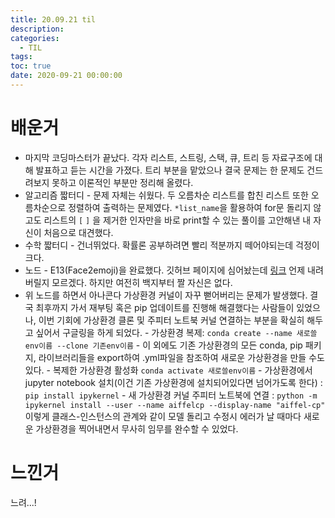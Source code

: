 ```yaml
---
title: 20.09.21 til
description:
categories:
  - TIL
tags:
toc: true
date: 2020-09-21 00:00:00
---
```


# 배운거

- 마지막 코딩마스터가 끝났다. 각자 리스트, 스트링, 스택, 큐, 트리 등 자료구조에 대해 발표하고 듣는 시간을 가졌다. 트리 부분을 맡았으나 결국 문제는 한 문제도 건드려보지 못하고 이론적인 부분만 정리해 올렸다.
- 알고리즘 짧터디 - 문제 자체는 쉬웠다. 두 오름차순 리스트를 합친 리스트 또한 오름차순으로 정렬하여 출력하는 문제였다. `*list_name`을 활용하여 for문 돌리지 않고도 리스트의 `[` `]` 을 제거한 인자만을 바로 print할 수 있는 풀이를 고안해낸 내 자신이 처음으로 대견했다.
- 수학 짧터디 - 건너뛰었다. 확률론 공부하려면 빨리 적분까지 떼어야되는데 걱정이 크다.
- 노드 - E13(Face2emoji)을 완료했다. 깃허브 페이지에 심어놨는데 [링크](byhankim.github.io/tfjs-mobile) 언제 내려버릴지 모르겠다. 하지만 여전히 백지부터 짤 자신은 없다.
- 위 노드를 하면서 아나콘다 가상환경 커널이 자꾸 뻗어버리는 문제가 발생했다. 결국 최후까지 가서 재부팅 혹은 pip 업데이트를 진행해 해결했다는 사람들이 있었으나, 이번 기회에 가상환경 클론 및 주피터 노트북 커널 연결하는 부분을 확실히 해두고 싶어서 구글링을 하게 되었다. - 가상환경 복제: `conda create --name 새로쓸env이름 --clone 기존env이름` - 이 외에도 기존 가상환경의 모든 conda, pip 패키지, 라이브러리들을 export하여 .yml파일을 참조하여 새로운 가상환경을 만들 수도 있다. - 복제한 가상환경 활성화 `conda activate 새로쓸env이름` - 가상환경에서 jupyter notebook 설치(이건 기존 가상환경에 설치되어있다면 넘어가도록 한다) : `pip install ipykernel` - 새 가상환경 커널 주피터 노트북에 연결 : `python -m ipykernel install --user --name aiffelcp --display-name "aiffel-cp"`
  이렇게 클래스-인스턴스의 관계와 같이 모델 돌리고 수정시 에러가 날 때마다 새로운 가상환경을 찍어내면서 무사히 임무를 완수할 수 있었다.

# 느낀거

느려...!
